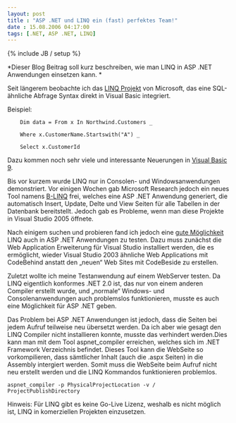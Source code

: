 ```yaml
---
layout: post
title : "ASP .NET und LINQ ein (fast) perfektes Team!"
date : 15.08.2006 04:17:00
tags: [.NET, ASP .NET, LINQ]
---
```

{% include JB / setup %}

*Dieser Blog Beitrag soll kurz beschreiben, wie man LINQ in ASP .NET Anwendungen einsetzen kann. *

Seit längerem beobachte ich das [LINQ Projekt](http://msdn.microsoft.com/data/ref/linq/) von Microsoft, das eine SQL-ähnliche Abfrage Syntax direkt in Visual Basic integriert. 

Beispiel:

````VB.NET
    Dim data = From x In Northwind.Customers _ 

    Where x.CustomerName.Startswith("A") _ 

    Select x.CustomerId
````

Dazu kommen noch sehr viele und interessante Neuerungen in [Visual Basic 9](http://msdn.microsoft.com/vbasic/future/). 

Bis vor kurzem wurde LINQ nur in Consolen- und Windowsanwendungen demonstriert. Vor einigen Wochen gab Microsoft Research jedoch ein neues Tool namens [B-LINQ](http://www.asp.net/sandbox/app_blinq.aspx?tabid=62) frei, welches eine ASP .NET Anwendung generiert, die automatisch Insert, Update, Delte und View Seiten für alle Tabellen in der Datenbank bereitstellt. Jedoch gab es Probleme, wenn man diese Projekte in Visual Studio 2005 öffnete. 

Nach einigem suchen und probieren fand ich jedoch eine [gute Möglichkeit](http://forums.microsoft.com/MSDN/ShowPost.aspx?PostID=296346&SiteID=1) LINQ auch in ASP .NET Anwendungen zu testen. Dazu muss zunächst die Web Application Erweiterung für Visual Studio installiert werden, die es ermöglicht, wieder Visual Studio 2003 ähnliche Web Applications mit CodeBehind anstatt den „neuen“ Web Sites mit CodeBeside zu erstellen. 

Zuletzt wollte ich meine Testanwendung auf einem WebServer testen. Da LINQ eigentlich konformes .NET 2.0 ist, das nur von einem anderen Compiler erstellt wurde, und „normale“ Windows- und Consolenanwendungen auch problemslos funktionieren, musste es auch eine Möglichkeit für ASP .NET geben. 

Das Problem bei ASP .NET Anwendungen ist jedoch, dass die Seiten bei jedem Aufruf teilweise neu übersetzt werden. Da ich aber wie gesagt den LINQ Compiler nicht installieren konnte, musste das verhindert werden.Dies kann man mit dem Tool aspnet_compiler erreichen, welches sich im .NET Framework Verzeichnis befindet. Dieses Tool kann die WebSeite so vorkompilieren, dass sämtlicher Inhalt (auch die .aspx Seiten) in die Assembly intergiert werden. Somit muss die WebSeite beim Aufruf nicht neu erstellt werden und die LINQ Kommandos funktionieren problemlos. 

````
aspnet_compiler -p PhysicalProjectLocation -v / ProjectPublishDirectory
````

Hinweis: Für LINQ gibt es keine Go-Live Lizenz, weshalb es nicht möglich ist, LINQ in komerziellen Projekten einzusetzen.
